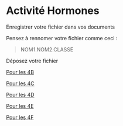 # Activité Hormones


Enregistrer votre fichier dans vos documents

Pensez à rennomer votre fichier comme ceci : 

>NOM1.NOM2.CLASSE

Déposez votre fichier

[Pour les 4B](https://cloud.profcollet.fr/index.php/s/JbtfRE8tRWEH4xM)

[Pour les 4C](https://cloud.profcollet.fr/index.php/s/QMbQafX8ngLN57M)

[Pour les 4D](https://cloud.profcollet.fr/index.php/s/eXSXEFTjXyoNgdb)

[Pour les 4E](https://cloud.profcollet.fr/index.php/s/CDXmnWSjaDxm8KL)

[Pour les 4F](https://cloud.profcollet.fr/index.php/s/w4bYA8RqqWHqnDn)

 